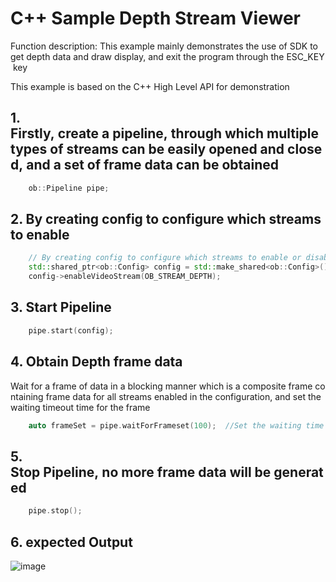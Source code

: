 # C++ Sample Depth Stream Viewer

Function description: This example mainly demonstrates the use of SDK to get depth data and draw display, and exit the program through the ESC_KEY key

This example is based on the C++ High Level API for demonstration

## 1. Firstly, create a pipeline, through which multiple types of streams can be easily opened and closed, and a set of frame data can be obtained
```cpp
    ob::Pipeline pipe;
```

## 2. By creating config to configure which streams to enable
```cpp
    // By creating config to configure which streams to enable or disable for the pipeline, here the depth stream will be enabled
    std::shared_ptr<ob::Config> config = std::make_shared<ob::Config>();
    config->enableVideoStream(OB_STREAM_DEPTH);
```

## 3. Start Pipeline
```cpp
    pipe.start(config);
```

## 4. Obtain Depth frame data
Wait for a frame of data in a blocking manner which is a composite frame containing frame data for all streams enabled in the configuration, and set the waiting timeout time for the frame
```cpp
    auto frameSet = pipe.waitForFrameset(100);	//Set the waiting time to 100ms
```

## 5. Stop Pipeline, no more frame data will be generated
```cpp
    pipe.stop();
```
## 6. expected Output

![image](Image/DepthViewer.png)